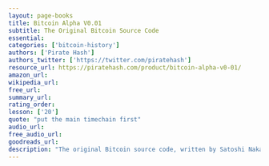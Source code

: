 ```yaml
---
layout: page-books
title: Bitcoin Alpha V0.01
subtitle: The Original Bitcoin Source Code
essential: 
categories: ['bitcoin-history']
authors: ['Pirate Hash']
authors_twitter: ['https://twitter.com/piratehash']
resource_url: https://piratehash.com/product/bitcoin-alpha-v0-01/
amazon_url: 
wikipedia_url: 
free_url: 
summary_url: 
rating_order: 
lesson: ['20']
quote: "put the main timechain first"
audio_url: 
free_audio_url: 
goodreads_url: 
description: "The original Bitcoin source code, written by Satoshi Nakamoto and first released in 2009. Color coded and numbered lines for ease of reference."
---
```

